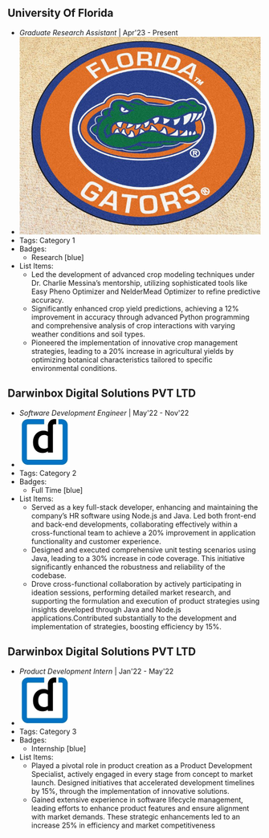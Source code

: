 ## University Of Florida
- *Graduate Research Assistant* | Apr'23 - Present
- ![logo512](../assets/gator.jpeg)
- Tags: Category 1
- Badges:
  - Research [blue]
- List Items:
  - Led the development of advanced crop modeling techniques under Dr. Charlie Messina’s mentorship, utilizing sophisticated tools like Easy Pheno Optimizer and NelderMead Optimizer to refine predictive accuracy.
  - Significantly enhanced crop yield predictions, achieving a 12% improvement in accuracy through advanced Python programming and comprehensive analysis of crop interactions with varying weather conditions and soil types.
  - Pioneered the implementation of innovative crop management strategies, leading to a 20% increase in agricultural yields by optimizing botanical characteristics tailored to specific environmental conditions.

## Darwinbox Digital Solutions PVT LTD
- *Software Development Engineer* | May'22 - Nov'22
- ![logo512](../assets/darwinbox.png)
- Tags: Category 2
- Badges:
  - Full Time [blue]
- List Items:
  - Served as a key full-stack developer, enhancing and maintaining the company’s HR software using Node.js and Java. Led both front-end and back-end developments, collaborating effectively within a cross-functional team to achieve a 20% improvement in application functionality and customer experience.
  - Designed and executed comprehensive unit testing scenarios using Java, leading to a 30% increase in code coverage. This initiative significantly enhanced the robustness and reliability of the codebase.
  - Drove cross-functional collaboration by actively participating in ideation sessions, performing detailed market research, and supporting the formulation and execution of product strategies using insights developed through Java and Node.js applications.Contributed substantially to the development and implementation of strategies, boosting efficiency by 15%.

## Darwinbox Digital Solutions PVT LTD
- *Product Development Intern* | Jan'22 - May'22
- ![logo512](../assets/darwinbox.png)
- Tags: Category 3
- Badges:
  - Internship [blue]
- List Items:
  - Played a pivotal role in product creation as a Product Development Specialist, actively engaged in every stage from concept to market launch. Designed initiatives that accelerated development timelines by 15%, through the implementation of innovative solutions.
  - Gained extensive experience in software lifecycle management, leading efforts to enhance product features and ensure alignment with market demands. These strategic enhancements led to an increase 25% in efficiency and market competitiveness